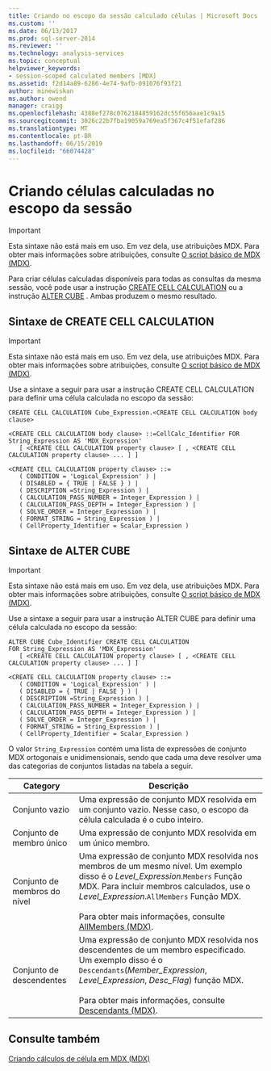 ```yaml
---
title: Criando no escopo da sessão calculado células | Microsoft Docs
ms.custom: ''
ms.date: 06/13/2017
ms.prod: sql-server-2014
ms.reviewer: ''
ms.technology: analysis-services
ms.topic: conceptual
helpviewer_keywords:
- session-scoped calculated members [MDX]
ms.assetid: f2d14a89-6286-4e74-9afb-091076f93f21
author: minewiskan
ms.author: owend
manager: craigg
ms.openlocfilehash: 4388ef278c0762184859162dc55f656aae1c9a15
ms.sourcegitcommit: 3026c22b7fba19059a769ea5f367c4f51efaf286
ms.translationtype: MT
ms.contentlocale: pt-BR
ms.lasthandoff: 06/15/2019
ms.locfileid: "66074428"
---
```

# <a name="creating-session-scoped-calculated-cells"></a>Criando células calculadas no escopo da sessão
    
> [!IMPORTANT]  
>  Esta sintaxe não está mais em uso. Em vez dela, use atribuições MDX. Para obter mais informações sobre atribuições, consulte [O script básico de MDX &#40;MDX&#41;](the-basic-mdx-script-mdx.md).  
  
 Para criar células calculadas disponíveis para todas as consultas da mesma sessão, você pode usar a instrução [CREATE CELL CALCULATION](/sql/mdx/mdx-data-definition-create-cell-calculation) ou a instrução [ALTER CUBE](/sql/mdx/mdx-data-definition-alter-cube) . Ambas produzem o mesmo resultado.  
  
## <a name="create-cell-calculation-syntax"></a>Sintaxe de CREATE CELL CALCULATION  
  
> [!IMPORTANT]  
>  Esta sintaxe não está mais em uso. Em vez dela, use atribuições MDX. Para obter mais informações sobre atribuições, consulte [O script básico de MDX &#40;MDX&#41;](the-basic-mdx-script-mdx.md).  
  
 Use a sintaxe a seguir para usar a instrução CREATE CELL CALCULATION para definir uma célula calculada no escopo da sessão:  
  
```  
CREATE CELL CALCULATION Cube_Expression.<CREATE CELL CALCULATION body clause>  
  
<CREATE CELL CALCULATION body clause> ::=CellCalc_Identifier FOR String_Expression AS 'MDX_Expression'   
   [ <CREATE CELL CALCULATION property clause> [ , <CREATE CELL CALCULATION property clause> ... ] ]  
  
<CREATE CELL CALCULATION property clause> ::=  
   ( CONDITION = 'Logical_Expression' ) |   
   ( DISABLED = { TRUE | FALSE } ) |   
   ( DESCRIPTION =String_Expression ) |   
   ( CALCULATION_PASS_NUMBER = Integer_Expression ) |   
   ( CALCULATION_PASS_DEPTH = Integer_Expression ) |   
   ( SOLVE_ORDER = Integer_Expression ) |   
   ( FORMAT_STRING = String_Expression ) |   
   ( CellProperty_Identifier = Scalar_Expression )  
```  
  
## <a name="alter-cube-syntax"></a>Sintaxe de ALTER CUBE  
  
> [!IMPORTANT]  
>  Esta sintaxe não está mais em uso. Em vez dela, use atribuições MDX. Para obter mais informações sobre atribuições, consulte [O script básico de MDX &#40;MDX&#41;](the-basic-mdx-script-mdx.md).  
  
 Use a sintaxe a seguir para usar a instrução ALTER CUBE para definir uma célula calculada no escopo da sessão:  
  
```  
ALTER CUBE Cube_Identifier CREATE CELL CALCULATION  
FOR String_Expression AS 'MDX_Expression'   
   [ <CREATE CELL CALCULATION property clause> [ , <CREATE CELL CALCULATION property clause> ... ] ]  
  
<CREATE CELL CALCULATION property clause> ::=  
   ( CONDITION = 'Logical_Expression' ) |   
   ( DISABLED = { TRUE | FALSE } ) |   
   ( DESCRIPTION =String_Expression ) |   
   ( CALCULATION_PASS_NUMBER = Integer_Expression ) |   
   ( CALCULATION_PASS_DEPTH = Integer_Expression ) |   
   ( SOLVE_ORDER = Integer_Expression ) |   
   ( FORMAT_STRING = String_Expression ) |   
   ( CellProperty_Identifier = Scalar_Expression )  
```  
  
 O valor `String_Expression` contém uma lista de expressões de conjunto MDX ortogonais e unidimensionais, sendo que cada uma deve resolver uma das categorias de conjuntos listadas na tabela a seguir.  
  
|Category|Descrição|  
|--------------|-----------------|  
|Conjunto vazio|Uma expressão de conjunto MDX resolvida em um conjunto vazio. Nesse caso, o escopo da célula calculada é o cubo inteiro.|  
|Conjunto de membro único|Uma expressão de conjunto MDX resolvida em um único membro.|  
|Conjunto de membros do nível|Uma expressão de conjunto MDX resolvida nos membros de um mesmo nível. Um exemplo disso é o *Level_Expression*.`Members` Função MDX. Para incluir membros calculados, use o *Level_Expression*.`AllMembers` Função MDX.<br /><br /> Para obter mais informações, consulte [AllMembers &#40;MDX&#41;](/sql/mdx/allmembers-mdx).|  
|Conjunto de descendentes|Uma expressão de conjunto MDX resolvida nos descendentes de um membro especificado. Um exemplo disso é o `Descendants`(*Member_Expression*, *Level_Expression*, *Desc_Flag*) função MDX.<br /><br /> Para obter mais informações, consulte [Descendants &#40;MDX&#41;](/sql/mdx/descendants-mdx).|  
  
## <a name="see-also"></a>Consulte também  
 [Criando cálculos de célula em MDX &#40;MDX&#41;](../../multidimensional-models-olap-logical-cube-objects/calculations.md)  
  
  
